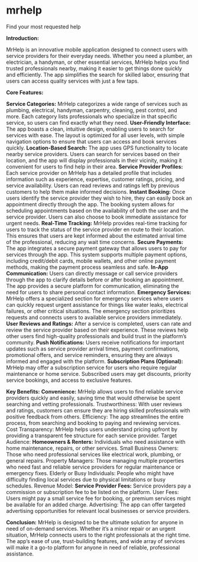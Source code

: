 # mrhelp
Find your most requested help

**Introduction:**

MrHelp is an innovative mobile application designed to connect users with service providers for their everyday needs. Whether you need a plumber, an electrician, a handyman, or other essential services, MrHelp helps you find trusted professionals nearby, making it easier to get things done quickly and efficiently. The app simplifies the search for skilled labor, ensuring that users can access quality services with just a few taps.

**Core Features:**

**Service Categories:**
MrHelp categorizes a wide range of services such as plumbing, electrical, handyman, carpentry, cleaning, pest control, and more. Each category lists professionals who specialize in that specific service, so users can find exactly what they need.
**User-Friendly Interface:**
The app boasts a clean, intuitive design, enabling users to search for services with ease. The layout is optimized for all user levels, with simple navigation options to ensure that users can access and book services quickly.
**Location-Based Search:**
The app uses GPS functionality to locate nearby service providers. Users can search for services based on their location, and the app will display professionals in their vicinity, making it convenient for users to find help in their area.
**Service Provider Profiles:**
Each service provider on MrHelp has a detailed profile that includes information such as experience, expertise, customer ratings, pricing, and service availability. Users can read reviews and ratings left by previous customers to help them make informed decisions.
**Instant Booking:**
Once users identify the service provider they wish to hire, they can easily book an appointment directly through the app. The booking system allows for scheduling appointments based on the availability of both the user and the service provider. Users can also choose to book immediate assistance for urgent needs.
**Real-Time Tracking:**
MrHelp provides real-time tracking for users to track the status of the service provider en route to their location. This ensures that users are kept informed about the estimated arrival time of the professional, reducing any wait time concerns.
**Secure Payments:**
The app integrates a secure payment gateway that allows users to pay for services through the app. This system supports multiple payment options, including credit/debit cards, mobile wallets, and other online payment methods, making the payment process seamless and safe.
**In-App Communication:**
Users can directly message or call service providers through the app to clarify details before or after booking an appointment. The app provides a secure platform for communication, eliminating the need for users to share personal contact information.
**Emergency Services:**
MrHelp offers a specialized section for emergency services where users can quickly request urgent assistance for things like water leaks, electrical failures, or other critical situations. The emergency section prioritizes requests and connects users to available service providers immediately.
**User Reviews and Ratings:**
After a service is completed, users can rate and review the service provider based on their experience. These reviews help other users find high-quality professionals and build trust in the platform’s community.
**Push Notifications:**
Users receive notifications for important updates such as service provider arrival times, payment confirmations, promotional offers, and service reminders, ensuring they are always informed and engaged with the platform.
**Subscription Plans (Optional):**
MrHelp may offer a subscription service for users who require regular maintenance or home service. Subscribed users may get discounts, priority service bookings, and access to exclusive features.

**Key Benefits:**
**Convenience:** MrHelp allows users to find reliable service providers quickly and easily, saving time that would otherwise be spent searching and vetting professionals.
Trustworthiness: With user reviews and ratings, customers can ensure they are hiring skilled professionals with positive feedback from others.
Efficiency: The app streamlines the entire process, from searching and booking to paying and reviewing services.
Cost Transparency: MrHelp helps users understand pricing upfront by providing a transparent fee structure for each service provider.
Target Audience:
**Homeowners & Renters:** Individuals who need assistance with home maintenance, repairs, or other services.
Small Business Owners: Those who need professional services like electrical work, plumbing, or general repairs.
Property Managers: Those managing multiple properties who need fast and reliable service providers for regular maintenance or emergency fixes.
Elderly or Busy Individuals: People who might have difficulty finding local services due to physical limitations or busy schedules.
Revenue Model:
**Service Provider Fees:** Service providers pay a commission or subscription fee to be listed on the platform.
User Fees: Users might pay a small service fee for booking, or premium services might be available for an added charge.
Advertising: The app can offer targeted advertising opportunities for relevant local businesses or service providers.

**Conclusion:**
MrHelp is designed to be the ultimate solution for anyone in need of on-demand services. Whether it’s a minor repair or an urgent situation, MrHelp connects users to the right professionals at the right time. The app’s ease of use, trust-building features, and wide array of services will make it a go-to platform for anyone in need of reliable, professional assistance.
